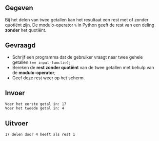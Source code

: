 ## Gegeven

Bij het delen van twee getallen kan het resultaat een rest met of zonder quotiënt zijn. De modulo-operator `%` in Python geeft de rest van een deling **zonder** het quotiënt.


## Gevraagd

* Schrijf een programma dat de gebruiker vraagt naar twee gehele getallen `(== input-functie)`;
* Bereken de **rest zonder quotiënt** van de twee getallen met behulp van de **modulo-operator**;
* Geef deze rest weer op het scherm.

## Invoer

```
Voer het eerste getal in: 17
Voer het tweede getal in: 4
```

## Uitvoer

```
17 delen door 4 heeft als rest 1
```